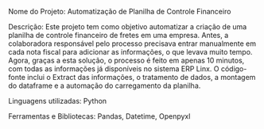 Nome do Projeto: Automatização de Planilha de Controle Financeiro

Descrição: Este projeto tem como objetivo automatizar a criação de uma planilha de controle financeiro de fretes em uma empresa. Antes, a colaboradora responsável pelo processo precisava entrar manualmente em cada nota fiscal para adicionar as informações, o que levava muito tempo. Agora, graças a esta solução, o processo é feito em apenas 10 minutos, com todas as informações já disponíveis no sistema ERP Linx. O código-fonte inclui o Extract das informações, o tratamento de dados, a montagem do dataframe e a automação do carregamento da planilha.

Linguagens utilizadas: Python

Ferramentas e Bibliotecas: Pandas, Datetime, Openpyxl

